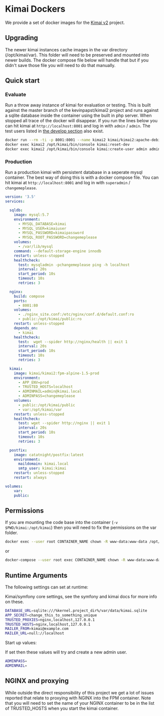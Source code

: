 # Kimai Dockers

We provide a set of docker images for the [Kimai v2](https://github.com/kevinpapst/kimai2) project.

## Upgrading

The newer kimai instances cache images in the var directory (/opt/kimai/var).
This folder will need to be preserved and mounted into newer builds.
The docker compose file below will handle that but if you didn't save those file you will need to do that manually.

## Quick start

### Evaluate

Run a throw away instance of kimai for evaluation or testing.
This is built against the master branch of the kevinpapst/kimai2 project and runs against a sqlite database inside the container using the built in php server.
When stopped all trace of the docker will disappear.
If you run the lines below you can hit kimai at `http://localhost:8001` and log in with `admin` / `admin`.
The test users listed in [the develop section](https://www.kimai.org/documentation/installation.html) also exist.

```bash
docker run --rm -ti -p 8001:8001 --name kimai2 kimai/kimai2:apache-debian-master-prod
docker exec kimai2 /opt/kimai/bin/console kimai:reset-dev
docker exec kimai2 /opt/kimai/bin/console kimai:create-user admin admin@example.com ROLE_SUPER_ADMIN admin
```

### Production

Run a production kimai with persistent database in a seperate mysql container.
The best way of doing this is with a docker compose file.
You can hit kimai at `http://localhost:8001` and log in with `superadmin` / `changemeplease`.

```yaml
version: '3.5'
services:

  sqldb:
    image: mysql:5.7
    environment:
      - MYSQL_DATABASE=kimai
      - MYSQL_USER=kimaiuser
      - MYSQL_PASSWORD=kimaipassword
      - MYSQL_ROOT_PASSWORD=changemeplease
    volumes:
      - /var/lib/mysql
    command: --default-storage-engine innodb
    restart: unless-stopped
    healthcheck:
      test: mysqladmin -pchangemeplease ping -h localhost
      interval: 20s
      start_period: 10s
      timeout: 10s
      retries: 3

  nginx:
    build: compose
    ports:
      - 8001:80
    volumes:
      - ./nginx_site.conf:/etc/nginx/conf.d/default.conf:ro
      - public:/opt/kimai/public:ro
    restart: unless-stopped
    depends_on:
      - kimai
    healthcheck:
      test:  wget --spider http://nginx/health || exit 1
      interval: 20s
      start_period: 10s
      timeout: 10s
      retries: 3

  kimai:
    image: kimai/kimai2:fpm-alpine-1.5-prod
    environment:
      - APP_ENV=prod
      - TRUSTED_HOSTS=localhost
      - ADMINMAIL=admin@kimai.local
      - ADMINPASS=changemeplease
    volumes:
      - public:/opt/kimai/public
      - var:/opt/kimai/var
    restart: unless-stopped
    healthcheck:
      test: wget --spider http://nginx || exit 1
      interval: 20s
      start_period: 10s
      timeout: 10s
      retries: 3

  postfix:
    image: catatnight/postfix:latest
    environment:
      maildomain: kimai.local
      smtp_user: kimai:kimai
    restart: unless-stopped
    restart: always

volumes:
    var:
    public:
```

## Permissions

If you are mounting the code base into the container (`-v $PWD/kimai:/opt/kimai`) then you will need to fix the permissions on the var folder.

```bash
docker exec --user root CONTAINER_NAME chown -R www-data:www-data /opt/kimai/var
```

or

```bash
docker-compose --user root exec CONTAINER_NAME chown -R www-data:www-data /opt/kimai/var
```

## Runtime Arguments

The following settings can set at runtime:

Kimai/symfony core settings, see the symfony and kimai docs for more info on these.

```bash
DATABASE_URL=sqlite:///%kernel.project_dir%/var/data/kimai.sqlite
APP_SECRET=change_this_to_something_unique
TRUSTED_PROXIES=nginx,localhost,127.0.0.1
TRUSTED_HOSTS=nginx,localhost,127.0.0.1
MAILER_FROM=kimai@example.com
MAILER_URL=null://localhost
```

Start up values:

If set then these values will try and create a new admin user.

```bash
ADMINPASS=
ADMINMAIL=
```

## NGINX and proxying

While outside the direct responsibility of this project we get a lot of issues reported that relate to proxying with NGINX into the FPM container.
Note that you will need to set the name of your NGINX container to be in the list of TRUSTED_HOSTS when you start the kimai container.
